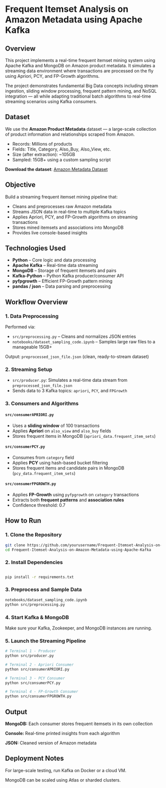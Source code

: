 # Frequent Itemset Analysis on Amazon Metadata using Apache Kafka

## Overview

This project implements a real-time frequent itemset mining system using Apache Kafka and MongoDB on Amazon product metadata. It simulates a streaming data environment where transactions are processed on the fly using Apriori, PCY, and FP-Growth algorithms.

The project demonstrates fundamental Big Data concepts including stream ingestion, sliding window processing, frequent pattern mining, and NoSQL integration — all while adapting traditional batch algorithms to real-time streaming scenarios using Kafka consumers.

## Dataset

We use the **Amazon Product Metadata** dataset — a large-scale collection of product information and relationships scraped from Amazon.

- Records: Millions of products
- Fields: Title, Category, Also_Buy, Also_View, etc.
- Size (after extraction): ~105GB
- Sampled: 15GB+ using a custom sampling script

**Download the dataset**: [Amazon Metadata Dataset](https://cseweb.ucsd.edu/~jmcauley/datasets/amazon_v2/)

## Objective

Build a streaming frequent itemset mining pipeline that:

- Cleans and preprocesses raw Amazon metadata
- Streams JSON data in real-time to multiple Kafka topics
- Applies Apriori, PCY, and FP-Growth algorithms on streaming transactions
- Stores mined itemsets and associations into MongoDB
- Provides live console-based insights

## Technologies Used

- **Python** – Core logic and data processing
- **Apache Kafka** – Real-time data streaming
- **MongoDB** – Storage of frequent itemsets and pairs
- **Kafka-Python** – Python Kafka producer/consumer API
- **pyfpgrowth** – Efficient FP-Growth pattern mining
- **pandas / json** – Data parsing and preprocessing


## Workflow Overview

### 1. Data Preprocessing

Performed via:
- `src/preprocessing.py` – Cleans and normalizes JSON entries
- `notebooks/dataset_sampling_code.ipynb` – Samples large raw files to a manageable 15GB+

Output: `preprocessed_json_file.json` (clean, ready-to-stream dataset)


### 2. Streaming Setup

- `src/producer.py`: Simulates a real-time data stream from `preprocessed_json_file.json`
- Sends data to 3 Kafka topics: `apriori`, `PCY`, and `FPGrowth`


### 3. Consumers and Algorithms

#### `src/consumerAPRIORI.py`
- Uses a **sliding window** of 100 transactions
- Applies **Apriori** on `also_view` and `also_buy` fields
- Stores frequent items in MongoDB (`apriori_data.frequent_item_sets`)

#### `src/consumerPCY.py`
- Consumes from `category` field
- Applies **PCY** using hash-based bucket filtering
- Stores frequent items and candidate pairs in MongoDB (`pcy_data.frequent_item_sets`)

#### `src/consumerFPGROWTH.py`
- Applies **FP-Growth** using `pyfpgrowth` on `category` transactions
- Extracts both **frequent patterns** and **association rules**
- Confidence threshold: 0.7


## How to Run

### 1. Clone the Repository

```bash
git clone https://github.com/yourusername/Frequent-Itemset-Analysis-on-Amazon-Metadata-using-Apache-Kafka.git
cd Frequent-Itemset-Analysis-on-Amazon-Metadata-using-Apache-Kafka
```

### 2. Install Dependencies
```bash

pip install -r requirements.txt
```

### 3. Preprocess and Sample Data
```bash
notebooks/dataset_sampling_code.ipynb
python src/preprocessing.py
```

### 4. Start Kafka & MongoDB
Make sure your Kafka, Zookeeper, and MongoDB instances are running.

### 5. Launch the Streaming Pipeline
```bash
# Terminal 1 - Producer
python src/producer.py

# Terminal 2 - Apriori Consumer
python src/consumerAPRIORI.py

# Terminal 3 - PCY Consumer
python src/consumerPCY.py

# Terminal 4 - FP-Growth Consumer
python src/consumerFPGROWTH.py
```

## Output
**MongoDB:** Each consumer stores frequent itemsets in its own collection

**Console:** Real-time printed insights from each algorithm

**JSON:** Cleaned version of Amazon metadata

## Deployment Notes
For large-scale testing, run Kafka on Docker or a cloud VM.

MongoDB can be scaled using Atlas or sharded clusters.

